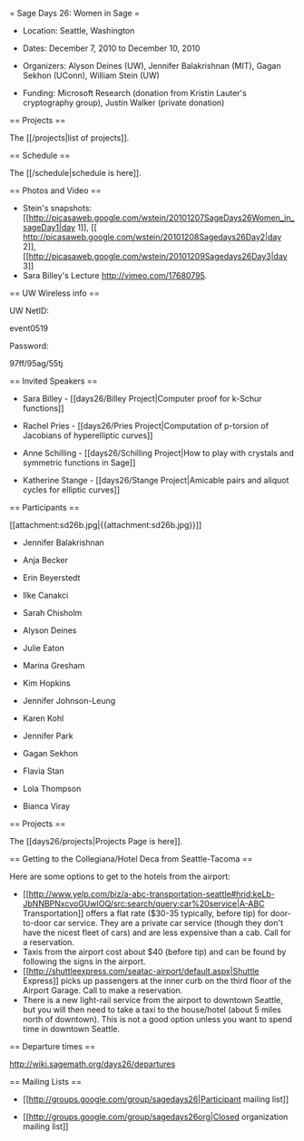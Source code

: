 = Sage Days 26: Women in Sage =

   *  Location: Seattle, Washington

   *  Dates: December 7, 2010 to December 10, 2010

   *  Organizers: Alyson Deines (UW), Jennifer Balakrishnan (MIT), Gagan Sekhon (UConn), William Stein (UW)

   *  Funding: Microsoft Research (donation from Kristin Lauter's cryptography group), Justin Walker (private donation)


== Projects ==

   The [[/projects|list of projects]].

== Schedule ==

   The [[/schedule|schedule is here]].

== Photos and Video ==

   * Stein's snapshots: [[http://picasaweb.google.com/wstein/20101207SageDays26Women_in_sageDay1|day 1]], [[ http://picasaweb.google.com/wstein/20101208Sagedays26Day2|day 2]], [[http://picasaweb.google.com/wstein/20101209Sagedays26Day3|day 3]]
   * Sara Billey's Lecture http://vimeo.com/17680795.

== UW Wireless info ==

UW NetID:

event0519

Password:

97ff/95ag/55tj


== Invited Speakers ==

   *  Sara Billey - [[days26/Billey Project|Computer proof for k-Schur functions]]
   
   *  Rachel Pries - [[days26/Pries Project|Computation of p-torsion of Jacobians of hyperelliptic curves]]

   *  Anne Schilling - [[days26/Schilling Project|How to play with crystals and symmetric functions in Sage]]

   *  Katherine Stange - [[days26/Stange Project|Amicable pairs and aliquot cycles for elliptic curves]]
 
== Participants ==

[[attachment:sd26b.jpg|{{attachment:sd26b.jpg}}]]


   *  Jennifer Balakrishnan

   *  Anja Becker

   *  Erin Beyerstedt

   *  Ilke Canakci 

   *  Sarah Chisholm

   *  Alyson Deines

   *  Julie Eaton

   *  Marina Gresham

   *  Kim Hopkins

   *  Jennifer Johnson-Leung

   *  Karen Kohl

   *  Jennifer Park

   *  Gagan Sekhon

   *  Flavia Stan

   *  Lola Thompson

   *  Bianca Viray

== Projects ==

 The [[days26/projects|Projects Page is here]].



== Getting to the Collegiana/Hotel Deca from Seattle-Tacoma ==

Here are some options to get to the hotels from the airport:

 * [[http://www.yelp.com/biz/a-abc-transportation-seattle#hrid:keLb-JbNNBPNxcvoGUwIOQ/src:search/query:car%20service|A-ABC Transportation]] offers a flat rate ($30-35 typically, before tip) for door-to-door car service. They are a private car service (though they don't have the nicest fleet of cars) and are less expensive than a cab. Call for a reservation.
 * Taxis from the airport cost about $40 (before tip) and can be found by following the signs in the airport.
 * [[http://shuttleexpress.com/seatac-airport/default.aspx|Shuttle Express]] picks up passengers at the inner curb on the third floor of the Airport Garage. Call  to make a reservation.
 * There is a new light-rail service from the airport to downtown Seattle, but you will then need to take a taxi to the house/hotel (about 5 miles north of downtown). This is not a good option unless you want to spend time in downtown Seattle.


== Departure times ==

http://wiki.sagemath.org/days26/departures

== Mailing Lists ==

   * [[http://groups.google.com/group/sagedays26|Participant mailing list]]

   * [[http://groups.google.com/group/sagedays26org|Closed organization mailing list]]
